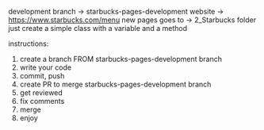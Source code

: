 development branch -> starbucks-pages-development
website -> https://www.starbucks.com/menu
new pages goes to -> 2_Starbucks folder
just create a simple class with a variable and a method

instructions:
1. create a branch FROM starbucks-pages-development branch
2. write your code
3. commit, push 
4. create PR to merge starbucks-pages-development branch
5. get reviewed
6. fix comments
7. merge
8. enjoy
